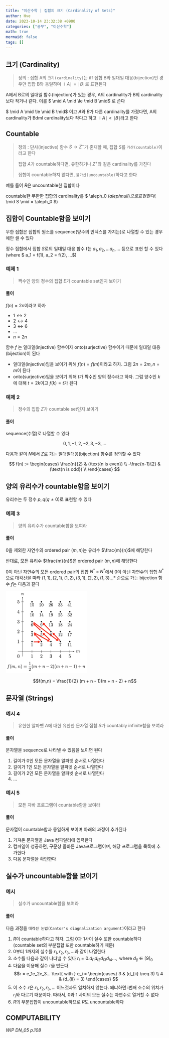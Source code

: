 ```yaml
---
title: "이산수학 | 집합의 크기 (Cardinality of Sets)"
author: Hve
date: 2023-10-14 23:32:38 +0900
categories: ["공부", "이산수학"]
math: true
mermaid: false
tags: []
---
```


## 크기 (Cardinality)

> 정의 : 집합 A의 `크기(cardinality)`는 iff 집합 B와 일대일 대응(bijection)인 경우만 집합 B와 동일하며 $\mid A \mid = \mid B \mid$로 표현된다

A에서 B로의 일대일 함수(Injection)가 있는 경우, A의 cardinality가 B의 cardinality보다 작거나 같다. 이를 $ \mid A \mid \le \mid B \mid$ 로 쓴다

$ \mid A \mid \le \mid B \mid$ 이고 $A$와 $B$가 다른 cardinality를 가졌다면, A의 cardinality가 Bdml cardinality보다 작다고 하고 $\mid A \mid < \mid B \mid$라고 한다

## Countable

> 정의 : 단사(injective) 함수 $S → Z^+$가 존재할 때, 집합 $S$를 `가산(countable)`이라고 한다
>
> 집합 $A$가 countable하다면, 유한하거나 $Z^+$와 같은 cardinality를 가진다
>
> 집합이 countable하지 않다면, `불가산(uncountable)`하다고 한다

예를 들어 $R$은 uncountable한 집합이다

countable한 무한한 집합의 cardinality를 $ \aleph_0 $(aleph null)으로 표현한다 ($ \mid S \mid = \aleph_0 \$)

## 집합이 Countable함을 보이기

무한 집합은 집합의 원소를 sequence(양수의 인덱스를 가지는)로 나열할 수 있는 경우에만 셀 수 있다

정수 집합에서 집합 $S$로의 일대일 대응 함수 f는 $a_1, a_2, ... a_n, ...$ 등으로 표현 할 수 있다 (where $ a_1 = f(1), a_2 = f(2), ...$)


### 예제 1

> 짝수인 양의 정수의 집합 $E$가 countable set인지 보이기

#### 풀이

$f(n) = 2n$이라고 하자

- $1 ↔ 2$
- $2 ↔ 4$
- $3 ↔ 6$
- $...$
- $n = 2n$

함수 $f$ 는 일대일(injective) 함수이자 onto(surjective) 함수이기 때문에 일대일 대응(bijection)이 된다

- 일대일(injective)임을 보이기 위해 $f(n)=f(m)$이라고 하자. 그럼 $2n=2m, n=m$이 된다
- onto(surjective)임을 보이기 위해 $t$가 짝수인 양의 정수라고 하자. 그럼 양수인 $k$에 대해 $t = 2k$이고 $f(k)=t$가 된다

### 예제 2

> 정수의 집합 $Z$가 countable set인지 보이기

#### 풀이

sequence(수열)로 나열할 수 있다

$$ 0,1,-1,2,-2,3,-3,...$$

다음과 같이 $N$에서 $Z$로 가는 일대일대응(bijection) 함수를 정의할 수 있다

$$
f(n) := \begin{cases}
\frac{n}{2} & (\text{n is even}) \\
-\frac{n-1}{2} & (\text{n is odd}) \\
\end{cases}
$$

## 양의 유리수가 countable함을 보이기

유리수는 두 정수 $p, q (q \neq 0)$로 표현할 수 있다

### 예제 3

> 양의 유리수가 countable함을 보여라

#### 풀이

0을 제외한 자연수의 ordered pair $(m, n)$는 유리수 $\frac{m}{n}$에 해당한다

반대로, 모든 유리수 $\frac{m}{n}$은 ordered pair $(m, n)$에 해당한다

0이 아닌 자연수의 모든 ordered pair의 집합 $N^* \times N^*$에서 0이 아닌 자연수의 집합 $N^*$으로 대각선을 따라 $(1,1), (2,1), (1,2), (3,1), (2,2), (1,3) ...*$ 순으로 가는 bijection 함수 $f$는 다음과 같다

![](/assets/img/discretemath/dn05104.png)

$$f(m,n) = \frac{1}{2} (m + n - 1)(m + n - 2) + n$$

## 문자열 (Strings)

### 예시 4

> 유한한 알파벳 $A$에 대한 유한한 문자열 집합 $S$가 countably infinite함을 보여라

#### 풀이

문자열을 sequence로 나타낼 수 있음을 보이면 된다

1. 길이가 0인 모든 문자열을 알파벳 순서로 나열한다
2. 길이가 1인 모든 문자열을 알파벳 순서로 나열한다
3. 길이가 2인 모든 문자열을 알파벳 순서로 나열한다
4. $...$

### 예시 5

> 모든 자바 프로그램이 countable함을 보여라

#### 풀이

문자열이 countable함과 동일하게 보이며 아래의 과정이 추가된다

1. 가져온 문자열을 Java 컴파일러에 입력한다
2. 컴파일이 성공하면, 구문상 올바른 Java프로그램이며, 해당 프로그램을 목록에 추가한다
3. 다음 문자열을 확인한다

## 실수가 uncountable함을 보이기

### 예시

> 실수가 uncountable함을 보여라

#### 풀이

다음 과정을 `대각선 논법(Cantor's diagnalization argument)`이라고 한다

1. $R$이 countable하다고 하자. 그럼 $0$과 $1$사이 실수 또한 countable하다 (countable set의 부분집합 또한 countable하기 때문)
2. 0부터 1까지의 실수를 $r_1, r_2, r_3, ...$과 같이 나열한다
3. 소수를 다음과 같이 나타낼 수 있다 $r_i = 0.d_{i1}d_{i2}d_{i3}d_{i4}..., \text{ where } d_{ij} \in [9]_0$
4. 다음을 이용해 실수 r을 만든다
$$r = e_1e_2e_3... \text{ with } e_i = \begin{cases} 3 & (d_{ii} \neq 3) \\ 4 & (d_{ii} = 3) \end{cases} $$
5. 이 소수 $r$은 $r_1, r_2, r_3, ...$ 어느것과도 일치하지 않는다. 왜냐하면 i번째 소수의 위치가 $r_i$와 다르기 때문이다. 따라서, 0과 1 사이의 모든 실수는 자연수로 열거할 수 없다
6. $R$의 부분집합이 uncountable하므로 $R$도 uncountable하다

## COMPUTABILITY

*WIP DN_05 p.108*